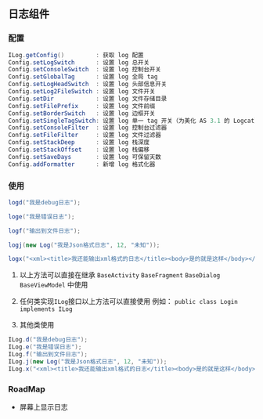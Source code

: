 ## 日志组件

### 配置
```java
ILog.getConfig()         : 获取 log 配置
Config.setLogSwitch      : 设置 log 总开关
Config.setConsoleSwitch  : 设置 log 控制台开关
Config.setGlobalTag      : 设置 log 全局 tag
Config.setLogHeadSwitch  : 设置 log 头部信息开关
Config.setLog2FileSwitch : 设置 log 文件开关
Config.setDir            : 设置 log 文件存储目录
Config.setFilePrefix     : 设置 log 文件前缀
Config.setBorderSwitch   : 设置 log 边框开关
Config.setSingleTagSwitch: 设置 log 单一 tag 开关（为美化 AS 3.1 的 Logcat）
Config.setConsoleFilter  : 设置 log 控制台过滤器
Config.setFileFilter     : 设置 log 文件过滤器
Config.setStackDeep      : 设置 log 栈深度
Config.setStackOffset    : 设置 log 栈偏移
Config.setSaveDays       : 设置 log 可保留天数
Config.addFormatter      : 新增 log 格式化器
```

### 使用 

```java
logd("我是debug日志");

loge("我是错误日志");

logf("输出到文件日志");

logj(new Log("我是Json格式日志", 12, "未知"));

logx("<xml><title>我还能输出xml格式的日志</title><body>是的就是这样</body></xml>");
```
 
1. 以上方法可以直接在继承 `BaseActivity` `BaseFragment` `BaseDialog`
   `BaseViewModel` 中使用
  
2. 任何类实现`ILog`接口以上方法可以直接使用
例如： `public class Login implements ILog`
   
3. 其他类使用 
```java
ILog.d("我是debug日志");
ILog.e("我是错误日志");
ILog.f("输出到文件日志");
ILog.j(new Log("我是Json格式日志", 12, "未知"));
ILog.x("<xml><title>我还能输出xml格式的日志</title><body>是的就是这样</body></xml>");
```

### RoadMap
- 屏幕上显示日志